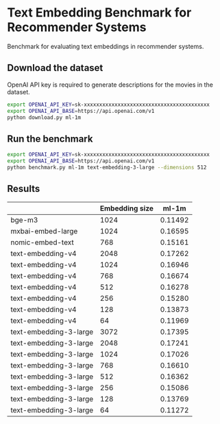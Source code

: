 # Text Embedding Benchmark for Recommender Systems

Benchmark for evaluating text embeddings in recommender systems.

## Download the dataset

OpenAI API key is required to generate descriptions for the movies in the dataset.

```bash
export OPENAI_API_KEY=sk-xxxxxxxxxxxxxxxxxxxxxxxxxxxxxxxxxxxxxxxxx
export OPENAI_API_BASE=https://api.openai.com/v1
python download.py ml-1m
```

## Run the benchmark

```bash
export OPENAI_API_KEY=sk-xxxxxxxxxxxxxxxxxxxxxxxxxxxxxxxxxxxxxxxxx
export OPENAI_API_BASE=https://api.openai.com/v1
python benchmark.py ml-1m text-embedding-3-large --dimensions 512
```

## Results

|                        | Embedding size | ml-1m   |
|------------------------|----------------|---------|
| bge-m3                 | 1024           | 0.11492 |
| mxbai-embed-large      | 1024           | 0.16595 |
| nomic-embed-text       | 768            | 0.15161 |
| text-embedding-v4      | 2048           | 0.17262 |
| text-embedding-v4      | 1024           | 0.16946 |
| text-embedding-v4      | 768            | 0.16674 |
| text-embedding-v4      | 512            | 0.16278 |
| text-embedding-v4      | 256            | 0.15280 |
| text-embedding-v4      | 128            | 0.13873 |
| text-embedding-v4      | 64             | 0.11969 |
| text-embedding-3-large | 3072           | 0.17395 |
| text-embedding-3-large | 2048           | 0.17241 |
| text-embedding-3-large | 1024           | 0.17026 |
| text-embedding-3-large | 768            | 0.16610 |
| text-embedding-3-large | 512            | 0.16362 |
| text-embedding-3-large | 256            | 0.15086 |
| text-embedding-3-large | 128            | 0.13769 |
| text-embedding-3-large | 64             | 0.11272 |

